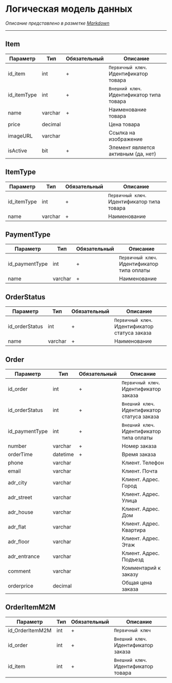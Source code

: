 # Логическая модель данных
_Описание представлено в разметке [Markdown](https://ru.wikipedia.org/wiki/Markdown)_

---

## Item
| Параметр | Тип | Обязательный | Описание |
| ------ | ------ | ------  | ------ |
| id_item | int | + | `Первичный ключ`. Идентификатор товара |
| id_itemType | int | + | `Внешний ключ`. Идентификатор типа товара |
| name | varchar | + | Наименование товара |
| price | decimal |  | Цена товара |
| imageURL | varchar |  | Ссылка на изображение |
| isActive | bit | + | Элемент является активным (да, нет) |

## ItemType
| Параметр | Тип | Обязательный | Описание |
| ------ | ------ | ------  | ------ |
| id_itemType | int | + | `Первичный ключ`. Идентификатор типа товара |
| name | varchar | + | Наименование |

## PaymentType
| Параметр | Тип | Обязательный | Описание |
| ------ | ------ | ------  | ------ |
| id_paymentType | int | + | `Первичный ключ`. Идентификатор типа оплаты |
| name | varchar | + | Наименование |

## OrderStatus
| Параметр | Тип | Обязательный | Описание |
| ------ | ------ | ------  | ------ |
| id_orderStatus | int | + | `Первичный ключ`. Идентификатор статуса заказа |
| name | varchar | + | Наименование |

## Order
| Параметр | Тип | Обязательный | Описание |
| ------ | ------ | ------  | ------ |
| id_order | int | + | `Первичный ключ`. Идентификатор заказа |
| id_orderStatus | int | + | `Внешний ключ`. Идентификатор статуса заказа |
| id_paymentType | int | + | `Внешний ключ`. Идентификатор типа оплаты |
| number | varchar | + | Номер заказа |
| orderTime | datetime | + | Время заказа |
| phone | varchar |  | Клиент. Телефон |
| email | varchar |  | Клиент. Почта |
| adr_city | varchar |  | Клиент. Адрес. Город |
| adr_street | varchar |  | Клиент. Адрес. Улица |
| adr_house | varchar |  | Клиент. Адрес. Дом |
| adr_flat | varchar |  | Клиент. Адрес. Квартира |
| adr_floor | varchar |  | Клиент. Адрес. Этаж |
| adr_entrance | varchar |  | Клиент. Адрес. Подъезд |
| comment | varchar |  | Комментарий к заказу |
| orderprice | decimal |  | Общая цена заказа |

## OrderItemM2M
| Параметр | Тип | Обязательный | Описание |
| ------ | ------ | ------  | ------ |
| id_OrderItemM2M | int | + | `Первичный ключ` |
| id_order | int | + | `Внешний ключ`. Идентификатор заказа |
| id_item | int | + | `Внешний ключ`. Идентификатор товара |

